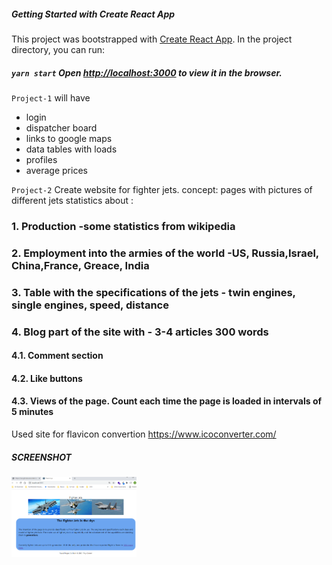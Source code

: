 ##### Getting Started with Create React App

This project was bootstrapped with [Create React App](https://github.com/facebook/create-react-app).
In the project directory, you can run:
##### `yarn start`    Open [http://localhost:3000](http://localhost:3000) to view it in the browser.

`Project-1` will have
  - login
  - dispatcher board
  - links to google maps
  - data tables with loads
  - profiles
  - average prices

`Project-2` Create website for fighter jets. 
concept:
pages with pictures of different jets 
statistics about :
### 1. Production -some statistics from wikipedia
### 2. Employment into the armies of the world -US, Russia,Israel, China,France, Greace, India
### 3. Table with the specifications of the jets - twin engines, single engines, speed, distance
### 4. Blog part of the site with - 3-4 articles 300 words
#### 4.1. Comment section
#### 4.2. Like buttons
#### 4.3. Views of the page. Count each time the page is loaded in intervals of 5 minutes


Used site for flavicon convertion https://www.icoconverter.com/
 ##### SCREENSHOT 
 <img src="public/screenshots/ScreenshotFrontPage-1.png" width="200"/>